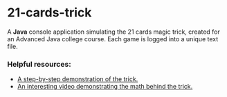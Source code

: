 # 21-cards-trick
A **Java** console application simulating the 21 cards magic trick, created for an Advanced Java college course.
Each game is logged into a unique text file.

### Helpful resources:
- [A step-by-step demonstration of the trick.](https://www.wikihow.com/Do-a-21-Card-Card-Trick/)
- [An interesting video demonstrating the math behind the trick.](https://www.youtube.com/watch?v=d7dg7gVDWyg&ab_channel=Numberphile/)
